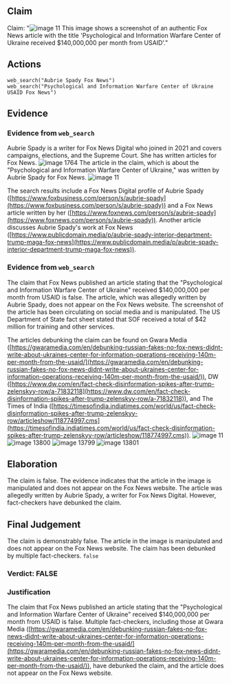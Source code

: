 ## Claim
Claim: "![image 11](media/14.jpg) This image shows a screenshot of an authentic Fox News article with the title 'Psychological and Information Warfare Center of Ukraine received $140,000,000 per month from USAID'."

## Actions
```
web_search("Aubrie Spady Fox News")
web_search("Psychological and Information Warfare Center of Ukraine USAID Fox News")
```

## Evidence
### Evidence from `web_search`
Aubrie Spady is a writer for Fox News Digital who joined in 2021 and covers campaigns, elections, and the Supreme Court. She has written articles for Fox News. ![image 1764](media/2025-08-07_19-07-1754593621-527938.jpg) The article in the claim, which is about the "Psychological and Information Warfare Center of Ukraine," was written by Aubrie Spady for Fox News. ![image 11](media/14.jpg)

The search results include a Fox News Digital profile of Aubrie Spady ([https://www.foxbusiness.com/person/s/aubrie-spady](https://www.foxbusiness.com/person/s/aubrie-spady)) and a Fox News article written by her ([https://www.foxnews.com/person/s/aubrie-spady](https://www.foxnews.com/person/s/aubrie-spady)). Another article discusses Aubrie Spady's work at Fox News ([https://www.publicdomain.media/p/aubrie-spady-interior-department-trump-maga-fox-news](https://www.publicdomain.media/p/aubrie-spady-interior-department-trump-maga-fox-news)).


### Evidence from `web_search`
The claim that Fox News published an article stating that the "Psychological and Information Warfare Center of Ukraine" received $140,000,000 per month from USAID is false. The article, which was allegedly written by Aubrie Spady, does not appear on the Fox News website. The screenshot of the article has been circulating on social media and is manipulated. The US Department of State fact sheet stated that SOF received a total of $42 million for training and other services.

The articles debunking the claim can be found on Gwara Media ([https://gwaramedia.com/en/debunking-russian-fakes-no-fox-news-didnt-write-about-ukraines-center-for-information-operations-receiving-140m-per-month-from-the-usaid/](https://gwaramedia.com/en/debunking-russian-fakes-no-fox-news-didnt-write-about-ukraines-center-for-information-operations-receiving-140m-per-month-from-the-usaid/)), DW ([https://www.dw.com/en/fact-check-disinformation-spikes-after-trump-zelenskyy-row/a-71832118](https://www.dw.com/en/fact-check-disinformation-spikes-after-trump-zelenskyy-row/a-71832118)), and The Times of India ([https://timesofindia.indiatimes.com/world/us/fact-check-disinformation-spikes-after-trump-zelenskyy-row/articleshow/118774997.cms](https://timesofindia.indiatimes.com/world/us/fact-check-disinformation-spikes-after-trump-zelenskyy-row/articleshow/118774997.cms)). ![image 11](media/14.jpg) ![image 13800](media/2025-08-31_19-40-1756669209-150899.jpg) ![image 13799](media/2025-08-31_19-40-1756669208-625325.jpg) ![image 13801](media/2025-08-31_19-40-1756669210-621334.jpg)


## Elaboration
The claim is false. The evidence indicates that the article in the image is manipulated and does not appear on the Fox News website. The article was allegedly written by Aubrie Spady, a writer for Fox News Digital. However, fact-checkers have debunked the claim.


## Final Judgement
The claim is demonstrably false. The article in the image is manipulated and does not appear on the Fox News website. The claim has been debunked by multiple fact-checkers. `false`

### Verdict: FALSE

### Justification
The claim that Fox News published an article stating that the "Psychological and Information Warfare Center of Ukraine" received $140,000,000 per month from USAID is false. Multiple fact-checkers, including those at Gwara Media ([https://gwaramedia.com/en/debunking-russian-fakes-no-fox-news-didnt-write-about-ukraines-center-for-information-operations-receiving-140m-per-month-from-the-usaid/](https://gwaramedia.com/en/debunking-russian-fakes-no-fox-news-didnt-write-about-ukraines-center-for-information-operations-receiving-140m-per-month-from-the-usaid/)), have debunked the claim, and the article does not appear on the Fox News website.

